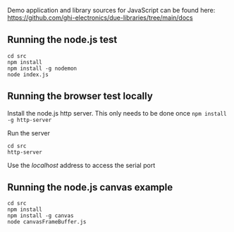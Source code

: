 Demo application and library sources for JavaScript can be found here: https://github.com/ghi-electronics/due-libraries/tree/main/docs

## Running the node.js test
```
cd src
npm install
npm install -g nodemon
node index.js
```

## Running the browser test locally
Install the node.js http server. This only needs to be done once
`npm install -g http-server`

Run the server
```
cd src
http-server
```

Use the *localhost* address to access the serial port

## Running the node.js canvas example
```
cd src
npm install
npm install -g canvas
node canvasFrameBuffer.js
```
